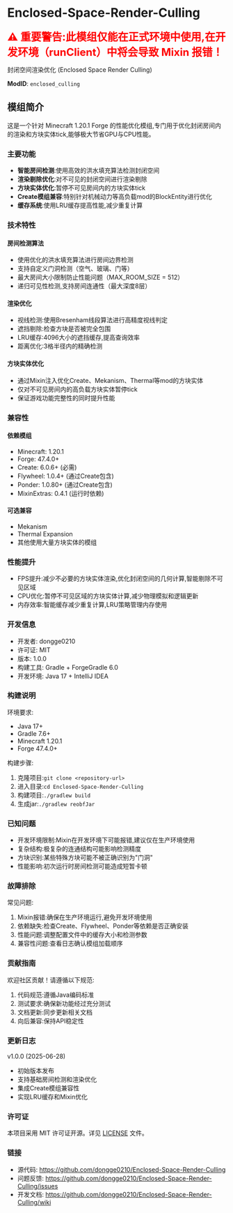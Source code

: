 # Enclosed-Space-Render-Culling

<span style="color: red; font-size: 24px; font-weight: bold;">⚠️ 重要警告:此模组仅能在正式环境中使用,在开发环境（runClient）中将会导致 Mixin 报错！</span>

封闭空间渲染优化 (Enclosed Space Render Culling) 

**ModID**: `enclosed_culling`

## 模组简介

这是一个针对 Minecraft 1.20.1 Forge 的性能优化模组,专门用于优化封闭房间内的渲染和方块实体tick,能够极大节省GPU与CPU性能。

### 主要功能

- **智能房间检测**:使用高效的洪水填充算法检测封闭空间
- **渲染剔除优化**:对不可见的封闭空间进行渲染剔除
- **方块实体优化**:暂停不可见房间内的方块实体tick
- **Create模组兼容**:特别针对机械动力等高负载mod的BlockEntity进行优化
- **缓存系统**:使用LRU缓存提高性能,减少重复计算

### 技术特性

#### 房间检测算法
- 使用优化的洪水填充算法进行房间边界检测
- 支持自定义门洞检测（空气、玻璃、门等）
- 最大房间大小限制防止性能问题（MAX_ROOM_SIZE = 512）
- 递归可见性检测,支持房间连通性（最大深度8层）

#### 渲染优化
- 视线检测:使用Bresenham线段算法进行高精度视线判定
- 遮挡剔除:检查方块是否被完全包围
- LRU缓存:4096大小的遮挡缓存,提高查询效率
- 距离优化:3格半径内的精确检测

#### 方块实体优化
- 通过Mixin注入优化Create、Mekanism、Thermal等mod的方块实体
- 仅对不可见房间内的高负载方块实体暂停tick
- 保证游戏功能完整性的同时提升性能

### 兼容性

#### 依赖模组
- Minecraft: 1.20.1
- Forge: 47.4.0+
- Create: 6.0.6+ (必需)
- Flywheel: 1.0.4+ (通过Create包含)
- Ponder: 1.0.80+ (通过Create包含)
- MixinExtras: 0.4.1 (运行时依赖)

#### 可选兼容
- Mekanism
- Thermal Expansion
- 其他使用大量方块实体的模组

### 性能提升

- FPS提升:减少不必要的方块实体渲染,优化封闭空间的几何计算,智能剔除不可见区域
- CPU优化:暂停不可见区域的方块实体计算,减少物理模拟和逻辑更新
- 内存效率:智能缓存减少重复计算,LRU策略管理内存使用

### 开发信息

- 开发者: dongge0210
- 许可证: MIT
- 版本: 1.0.0
- 构建工具: Gradle + ForgeGradle 6.0
- 开发环境: Java 17 + IntelliJ IDEA

### 构建说明

环境要求:
- Java 17+
- Gradle 7.6+
- Minecraft 1.20.1
- Forge 47.4.0+

构建步骤:
1. 克隆项目:`git clone <repository-url>`
2. 进入目录:`cd Enclosed-Space-Render-Culling`
3. 构建项目:`./gradlew build`
4. 生成jar:`./gradlew reobfJar`

### 已知问题

- 开发环境限制:Mixin在开发环境下可能报错,建议仅在生产环境使用
- 复杂结构:极复杂的连通结构可能影响检测精度
- 方块识别:某些特殊方块可能不被正确识别为"门洞"
- 性能影响:初次运行时房间检测可能造成短暂卡顿

### 故障排除

常见问题:
1. Mixin报错:确保在生产环境运行,避免开发环境使用
2. 依赖缺失:检查Create、Flywheel、Ponder等依赖是否正确安装
3. 性能问题:调整配置文件中的缓存大小和检测参数
4. 兼容性问题:查看日志确认模组加载顺序

### 贡献指南

欢迎社区贡献！请遵循以下规范:

1. 代码规范:遵循Java编码标准
2. 测试要求:确保新功能经过充分测试
3. 文档更新:同步更新相关文档
4. 向后兼容:保持API稳定性

### 更新日志

v1.0.0 (2025-06-28)
- 初始版本发布
- 支持基础房间检测和渲染优化
- 集成Create模组兼容性
- 实现LRU缓存和Mixin优化

### 许可证

本项目采用 MIT 许可证开源。详见 [LICENSE](LICENSE) 文件。

### 链接

- 源代码: https://github.com/dongge0210/Enclosed-Space-Render-Culling
- 问题反馈: https://github.com/dongge0210/Enclosed-Space-Render-Culling/issues
- 开发文档: https://github.com/dongge0210/Enclosed-Space-Render-Culling/wiki
